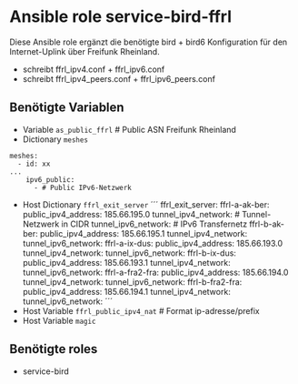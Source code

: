 # Ansible role service-bird-ffrl

Diese Ansible role ergänzt die benötigte bird + bird6 Konfiguration für den Internet-Uplink über Freifunk Rheinland.

- schreibt ffrl_ipv4.conf + ffrl_ipv6.conf
- schreibt ffrl_ipv4_peers.conf + ffrl_ipv6_peers.conf

## Benötigte Variablen

- Variable `as_public_ffrl` # Public ASN Freifunk Rheinland
- Dictionary `meshes`
```
meshes:
  - id: xx
...
    ipv6_public:
      - # Public IPv6-Netzwerk
```
- Host Dictionary `ffrl_exit_server`
´´´
ffrl_exit_server:
  ffrl-a-ak-ber:
    public_ipv4_address: 185.66.195.0
    tunnel_ipv4_network: # Tunnel-Netzwerk in CIDR
    tunnel_ipv6_network: # IPv6 Transfernetz
  ffrl-b-ak-ber:
    public_ipv4_address: 185.66.195.1
    tunnel_ipv4_network:
    tunnel_ipv6_network:
  ffrl-a-ix-dus:
    public_ipv4_address: 185.66.193.0
    tunnel_ipv4_network:
    tunnel_ipv6_network:
  ffrl-b-ix-dus:
    public_ipv4_address: 185.66.193.1
    tunnel_ipv4_network:
    tunnel_ipv6_network:
  ffrl-a-fra2-fra:
    public_ipv4_address: 185.66.194.0
    tunnel_ipv4_network:
    tunnel_ipv6_network:
  ffrl-b-fra2-fra:
    public_ipv4_address: 185.66.194.1
    tunnel_ipv4_network:
    tunnel_ipv6_network:
´´´
- Host Variable `ffrl_public_ipv4_nat` # Format ip-adresse/prefix
- Host Variable `magic`

## Benötigte roles

- service-bird
